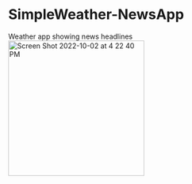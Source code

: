 # SimpleWeather-NewsApp
Weather app showing news headlines
<img width="274" alt="Screen Shot 2022-10-02 at 4 22 40 PM" src="https://user-images.githubusercontent.com/9268952/193476929-37778ace-e92a-482a-b5d5-3b16f799fee2.png">
